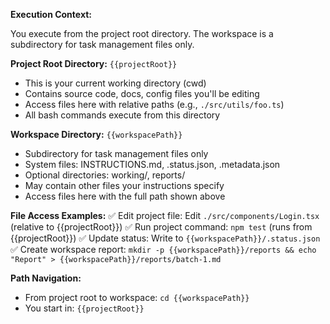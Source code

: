 **Execution Context:**

You execute from the project root directory. The workspace is a subdirectory for task management files only.

**Project Root Directory:** `{{projectRoot}}`

- This is your current working directory (cwd)
- Contains source code, docs, config files you'll be editing
- Access files here with relative paths (e.g., `./src/utils/foo.ts`)
- All bash commands execute from this directory

**Workspace Directory:** `{{workspacePath}}`

- Subdirectory for task management files only
- System files: INSTRUCTIONS.md, .status.json, .metadata.json
- Optional directories: working/, reports/
- May contain other files your instructions specify
- Access files here with the full path shown above

**File Access Examples:**
✅ Edit project file: Edit `./src/components/Login.tsx` (relative to {{projectRoot}})
✅ Run project command: `npm test` (runs from {{projectRoot}})
✅ Update status: Write to `{{workspacePath}}/.status.json`
✅ Create workspace report: `mkdir -p {{workspacePath}}/reports && echo "Report" > {{workspacePath}}/reports/batch-1.md`

**Path Navigation:**

- From project root to workspace: `cd {{workspacePath}}`
- You start in: `{{projectRoot}}`
